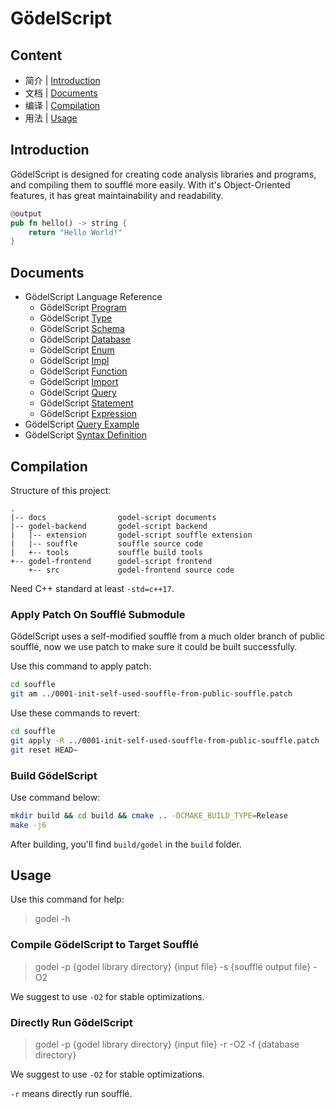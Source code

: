 # GödelScript

## Content

* 简介 | [Introduction](#introduction)
* 文档 | [Documents](#documents)
* 编译 | [Compilation](#compilation)
* 用法 | [Usage](#usage)

## Introduction

GödelScript is designed for creating code analysis libraries and programs,
and compiling them to soufflé more easily. With it's Object-Oriented features,
it has great maintainability and readability.

```rust
@output
pub fn hello() -> string {
    return "Hello World!"
}
```

## Documents

* GödelScript Language Reference
    * GödelScript [Program](./docs/language-reference/program.md)
    * GödelScript [Type](./docs/language-reference/type.md)
    * GödelScript [Schema](./docs/language-reference/schemas.md)
    * GödelScript [Database](./docs/language-reference/databases.md)
    * GödelScript [Enum](./docs/language-reference/enums.md)
    * GödelScript [Impl](./docs/language-reference/impl.md)
    * GödelScript [Function](./docs/language-reference/functions.md)
    * GödelScript [Import](./docs/language-reference/import.md)
    * GödelScript [Query](./docs/language-reference/queries.md)
    * GödelScript [Statement](./docs/language-reference/functions.md#statement)
    * GödelScript [Expression](./docs/language-reference/functions.md#expression)
* GödelScript [Query Example](../example)
* GödelScript [Syntax Definition](./docs/syntax.md)

## Compilation

Structure of this project:

```
.
|-- docs                godel-script documents
|-- godel-backend       godel-script backend
|   |-- extension       godel-script souffle extension
|   |-- souffle         souffle source code
|   +-- tools           souffle build tools
+-- godel-frontend      godel-script frontend
    +-- src             godel-frontend source code
```

Need C++ standard at least `-std=c++17`.

### Apply Patch On Soufflé Submodule

GödelScript uses a self-modified soufflé from a much older branch of public soufflé,
now we use patch to make sure it could be built successfully.

Use this command to apply patch:

```bash
cd souffle
git am ../0001-init-self-used-souffle-from-public-souffle.patch
```

Use these commands to revert:

```bash
cd souffle
git apply -R ../0001-init-self-used-souffle-from-public-souffle.patch
git reset HEAD~
```

### Build GödelScript

Use command below:

```bash
mkdir build && cd build && cmake .. -DCMAKE_BUILD_TYPE=Release
make -j6
```

After building, you'll find `build/godel` in the `build` folder.

## Usage

Use this command for help:

> godel -h

### Compile GödelScript to Target Soufflé

> godel -p {godel library directory} {input file} -s {soufflé output file} -O2

We suggest to use `-O2` for stable optimizations.

### Directly Run GödelScript

> godel -p {godel library directory} {input file} -r -O2 -f {database directory}

We suggest to use `-O2` for stable optimizations.

`-r` means directly run soufflé.
